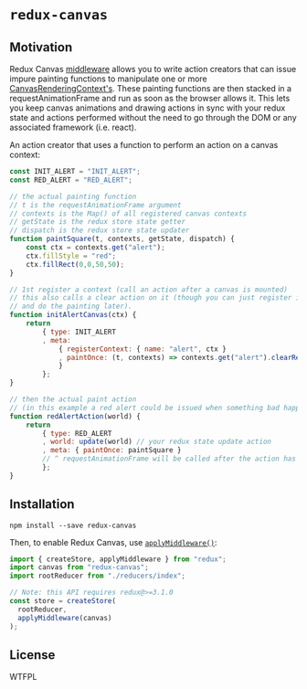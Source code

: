 # `redux-canvas`

## Motivation

Redux Canvas [middleware](https://github.com/reactjs/redux/blob/master/docs/advanced/Middleware.md) allows you to write action creators that can issue impure painting functions to manipulate one or more [CanvasRenderingContext's](https://developer.mozilla.org/en-US/docs/Web/API/CanvasRenderingContext2D).
These painting functions are then stacked in a requestAnimationFrame and run as soon as the browser allows it. This lets you keep canvas animations and drawing actions in sync with your redux state and actions performed without the need to go through the DOM or any associated framework (i.e. react).

An action creator that uses a function to perform an action on a canvas context:

```js
const INIT_ALERT = "INIT_ALERT";
const RED_ALERT = "RED_ALERT";

// the actual painting function
// t is the requestAnimationFrame argument
// contexts is the Map() of all registered canvas contexts
// getState is the redux store state getter
// dispatch is the redux store state updater
function paintSquare(t, contexts, getState, dispatch) {
	const ctx = contexts.get("alert");
	ctx.fillStyle = "red";
	ctx.fillRect(0,0,50,50);
}

// 1st register a context (call an action after a canvas is mounted)
// this also calls a clear action on it (though you can just register it 
// and do the painting later).
function initAlertCanvas(ctx) {
	return
		{ type: INIT_ALERT
		, meta: 
			{ registerContext: { name: "alert", ctx }
			, paintOnce: (t, contexts) => contexts.get("alert").clearRect(0,0,800,600)
			}
		};
}

// then the actual paint action
// (in this example a red alert could be issued when something bad happens)
function redAlertAction(world) {
	return 
		{ type: RED_ALERT
		, world: update(world) // your redux state update action
		, meta: { paintOnce: paintSquare }
		// ^ requestAnimationFrame will be called after the action has run
		};
}
```

## Installation

```
npm install --save redux-canvas
```

Then, to enable Redux Canvas, use [`applyMiddleware()`](http://redux.js.org/docs/api/applyMiddleware.html):

```js
import { createStore, applyMiddleware } from "redux";
import canvas from "redux-canvas";
import rootReducer from "./reducers/index";

// Note: this API requires redux@>=3.1.0
const store = createStore(
  rootReducer,
  applyMiddleware(canvas)
);
```


## License

WTFPL

